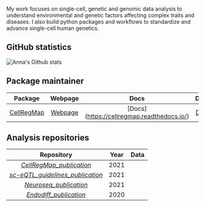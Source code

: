 My work focuses on single-cell, genetic and genomic data analysis to understand environmental and genetic factors affecting complex traits and diseases. 
I also build python packages and workflows to standardize and advance single-cell human genetics.

## GitHub statistics

<!-- [![Anna's GitHub languages](https://github-readme-stats.vercel.app/api/top-langs?username=annacuomo&layout=compact)](https://github.com/anuraghazra/github-readme-stats) -->

![Anna's Github stats](https://github-readme-stats.vercel.app/api?username=annacuomo&show_icons=true&hide_border=true&count_private=true)

## Package maintainer

| Package | Webpage | Docs | Docker |
|:----------------:|:----------------:|:----------------:| :----------------:|
| [CellRegMap](https://github.com/limix/CellRegMap) | [Webpage](https://limix.github.io/CellRegMap/) |[Docs] (https://cellregmap.readthedocs.io/)| [Docker](https://hub.docker.com/r/annasecuomo/cellregmap) |

<!-- 
## Workflow maintainer

| Workflow | Build | Website |
|:----------------:|:----------------:|:----------------:|
| [_IMCWorkflow_](https://github.com/BodenmillerGroup/IMCWorkflow) |  |[https://bodenmillergroup.github.io/IMCWorkflow/](https://bodenmillergroup.github.io/IMCWorkflow/) |
| [_IMCDataAnalysis_](https://github.com/BodenmillerGroup/IMCDataAnalysis) | [![build](https://github.com/BodenmillerGroup/IMCDataAnalysis/actions/workflows/build.yml/badge.svg)](https://github.com/BodenmillerGroup/IMCDataAnalysis/actions/workflows/build.yml) |[https://github.com/BodenmillerGroup/IMCDataAnalysis](https://github.com/BodenmillerGroup/IMCDataAnalysis) | -->

## Analysis repositories

| Repository | Year | Data | 
|:----------------:|:----------------:| :----------------:|
| [_CellRegMap_publication_](https://github.com/annacuomo/CellRegMap_analyses) |  2021 | |
| [_sc-eQTL_guidelines_publication_](https://github.com/single-cell-genetics/optimising_singlecell_eqtl_paper) | 2021 | | 
| [_Neuroseq_publication_](https://github.com/single-cell-genetics/singlecell_neuroseq_paper) | 2021 | |
| [_Endodiff_publication_](https://github.com/single-cell-genetics/singlecell_endodiff_paper) |  2020 | |


<!-- ### Hi there 👋 -->


<!--
**annacuomo/annacuomo** is a ✨ _special_ ✨ repository because its `README.md` (this file) appears on your GitHub profile.

Here are some ideas to get you started:

- 🔭 I’m currently working on ...
- 🌱 I’m currently learning ...
- 👯 I’m looking to collaborate on ...
- 🤔 I’m looking for help with ...
- 💬 Ask me about ...
- 📫 How to reach me: ...
- 😄 Pronouns: ...
- ⚡ Fun fact: ...
-->
